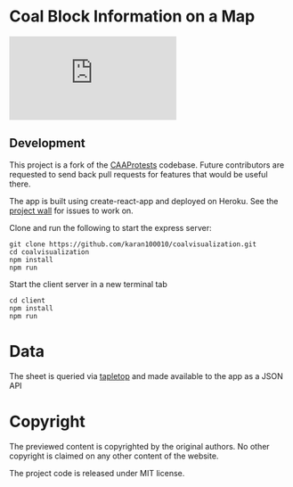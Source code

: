 # Coal Block Information on a Map

![Data Source - GoI CBIS](https://coalblock-is.cmpdi.co.in/pages/dashboard.php)
## Development

This project is a fork of the [CAAProtests](https://github.com/kshivanku/CAAProtests) codebase. 
Future contributors are requested to send back pull requests for features that would be useful there. 

The app is built using create-react-app and deployed on Heroku. 
See the [project wall](https://github.com/kshivanku/CAAProtests/projects/1) for issues to work on.

Clone and run the following to start the express server:

    git clone https://github.com/karan100010/coalvisualization.git
    cd coalvisualization
    npm install
    npm run

Start the client server in a new terminal tab

    cd client
    npm install
    npm run
    
# Data

The sheet is queried via [tapletop](https://www.npmjs.com/package/tabletop) and made available to the app as a JSON API


# Copyright

The previewed content is copyrighted by the original authors. No other copyright is claimed on any other content of the website.

The project code is released under MIT license.
